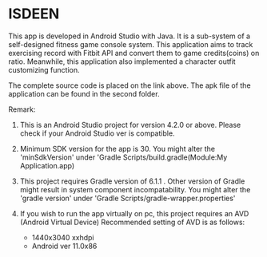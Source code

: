 # ISDEEN
This app is developed in Android Studio with Java. It is a sub-system of a self-designed fitness game console system. This application aims to track exercising record with Fitbit API and convert them to game credits(coins) on ratio. Meanwhile, this application also implemented a character outfit customizing function. 

The complete source code is placed on the link above. The apk file of the application can be found in the second folder.

Remark: 
1) This is an Android Studio project for version 4.2.0 or above. Please check if your Android Studio ver is compatible.
2) Minimum SDK version for the app is 30. You might alter the 'minSdkVersion' under 'Gradle Scripts/build.gradle(Module:My Application.app)
3) This project requires Gradle version of 6.1.1 . Other version of Gradle might result in system component incompatability. You might alter the 'gradle version' under 'Gradle Scripts/gradle-wrapper.properties'
4) If you wish to run the app virtually on pc, this project requires an AVD (Android Virtual Device) Recommended setting of AVD is as follows:
    
    - 1440x3040  xxhdpi
    - Android ver 11.0x86

